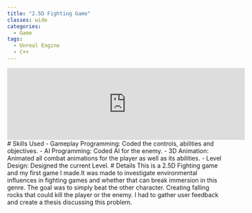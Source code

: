 ```yaml
---
title: "2.5D Fighting Game"
classes: wide
categories:
  - Game
tags:
  - Unreal Engine
  - C++
---
```

<iframe frameborder="0" src="https://itch.io/embed/1141188" width="552" height="167"><a href="https://kayofways.itch.io/25d-fighting-game">2.5DFightingGame by KayOfWays</a></iframe>
# Skills Used
- Gameplay Programming: Coded the controls, abilities and objectives.
- AI Programming: Coded AI for the enemy.
- 3D Animation: Animated all combat animations for the player as well as its abilities.
- Level Design: Designed the current Level.
# Details
This is a 2.5D Fighting game and my first game I made.It was made to investigate environmental influences in fighting games and whether that can break immersion in this genre. 
The goal was to simply beat the other character. Creating falling rocks that could kill the player or the enemy. I had to gather user feedback and create a thesis discussing this problem.